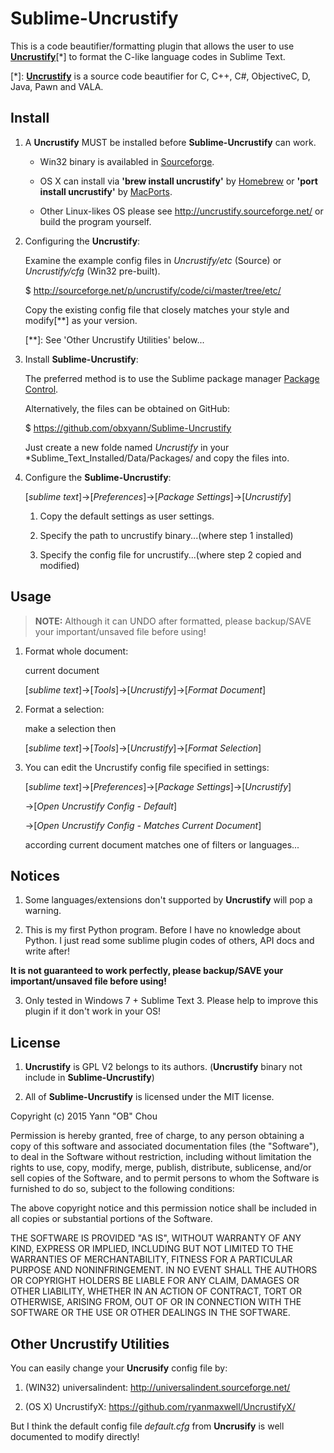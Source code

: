 # Sublime-Uncrustify

This is a code beautifier/formatting plugin that allows the user to use [**Uncrustify**](http://uncrustify.sourceforge.net/)[*] to format the C-like language codes in Sublime Text.

[*]: [**Uncrustify**](http://uncrustify.sourceforge.net/) is a source code beautifier for C, C++, C#, ObjectiveC, D, Java, Pawn and VALA.

## Install

1. A **Uncrustify** MUST be installed before **Sublime-Uncrustify** can work.

    - Win32 binary is availabled in [Sourceforge](http://sourceforge.net/projects/uncrustify/files/).

    - OS X can install via **'brew install uncrustify'** by [Homebrew](http://brew.sh/) or **'port install uncrustify'** by [MacPorts](https://www.macports.org/).

    - Other Linux-likes OS please see http://uncrustify.sourceforge.net/ or build the program yourself.

2. Configuring the **Uncrustify**:

    Examine the example config files in *Uncrustify/etc* (Source) or *Uncrustify/cfg* (Win32 pre-built).

	$ http://sourceforge.net/p/uncrustify/code/ci/master/tree/etc/

    Copy the existing config file that closely matches your style and modify[**] as your version.

    [**]: See 'Other Uncrustify Utilities' below...

2. Install **Sublime-Uncrustify**:

    The preferred method is to use the Sublime package manager [Package Control](https://packagecontrol.io/).
    
    Alternatively, the files can be obtained on GitHub:

	$ https://github.com/obxyann/Sublime-Uncrustify

    Just create a new folde named *Uncrustify* in your *Sublime_Text_Installed/Data/Packages/ and copy the files into.

3. Configure the **Sublime-Uncrustify**:

    [*sublime text*]->[*Preferences*]->[*Package Settings*]->[*Uncrustify*]

    1. Copy the default settings as user settings.

    2. Specify the path to uncrustify binary...(where step 1 installed)

    3. Specify the config file for uncrustify...(where step 2 copied and modified)

## Usage

> **NOTE:** Although it can UNDO after formatted, please backup/SAVE your important/unsaved file before using!

1. Format whole document:

    current document

    [*sublime text*]->[*Tools*]->[*Uncrustify*]->[*Format Document*]

2. Format a selection:

    make a selection then

    [*sublime text*]->[*Tools*]->[*Uncrustify*]->[*Format Selection*]

3. You can edit the Uncrustify config file specified in settings:

    [*sublime text*]->[*Preferences*]->[*Package Settings*]->[*Uncrustify*]

    ->[*Open Uncrustify Config - Default*]

    ->[*Open Uncrustify Config - Matches Current Document*]

      according current document matches one of filters or languages...

## Notices

1. Some languages/extensions don't supported by **Uncrustify** will pop a warning.

2. This is my first Python program. Before I have no knowledge about Python. I just read some sublime plugin codes of others, API docs and write after!

  **It is not guaranteed to work perfectly, please backup/SAVE your important/unsaved file before using!**

3. Only tested in Windows 7 + Sublime Text 3. Please help to improve this plugin if it don't work in your OS!

## License

1. **Uncrustify** is GPL V2 belongs to its authors. (**Uncrustify** binary not include in **Sublime-Uncrustify**)

2. All of **Sublime-Uncrustify** is licensed under the MIT license.

Copyright (c) 2015 Yann "OB" Chou

Permission is hereby granted, free of charge, to any person obtaining a copy of this software and associated documentation files (the "Software"), to deal in the Software without restriction, including without limitation the rights to use, copy, modify, merge, publish, distribute, sublicense, and/or sell copies of the Software, and to permit persons to whom the Software is furnished to do so, subject to the following conditions:

The above copyright notice and this permission notice shall be included in all copies or substantial portions of the Software.

THE SOFTWARE IS PROVIDED "AS IS", WITHOUT WARRANTY OF ANY KIND, EXPRESS OR IMPLIED, INCLUDING BUT NOT LIMITED TO THE WARRANTIES OF MERCHANTABILITY, FITNESS FOR A PARTICULAR PURPOSE AND NONINFRINGEMENT. IN NO EVENT SHALL THE AUTHORS OR COPYRIGHT HOLDERS BE LIABLE FOR ANY CLAIM, DAMAGES OR OTHER LIABILITY, WHETHER IN AN ACTION OF CONTRACT, TORT OR OTHERWISE, ARISING FROM, OUT OF OR IN CONNECTION WITH THE SOFTWARE OR THE USE OR OTHER DEALINGS IN THE SOFTWARE.

## Other Uncrustify Utilities

You can easily change your **Uncrusify** config file by:

1. (WIN32) universalindent: http://universalindent.sourceforge.net/

2. (OS X) UncrustifyX: https://github.com/ryanmaxwell/UncrustifyX/

But I think the default config file *default.cfg* from **Uncrusify** is well documented to modify directly!
